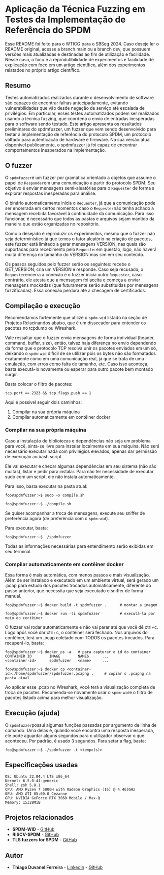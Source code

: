 # Aplicação da Técnica Fuzzing em Testes da Implementação de Referência do SPDM

Esse README foi feito para o WTICG para o SBSeg 2024. Caso deseje ler o README original, acesse a branch main ou a branch dev, que possuem versões mais atualizadas e destinadas ao fim de utilização e facilidade. Nesse caso, o foco é a reprodutibilidade de experimentos e facilidade de explicação com foco em um artigo científico, além dos experimentos relatados no próprio artigo científico.

## Resumo
Testes automatizados realizados durante o desenvolvimento de software são capazes de encontrar falhas antecipadamente, evitando vulnerabilidades que vão desde negação de serviço até escalada de privilégios. Em particular, esses testes automatizados podem ser realizados usando a técnica fuzzing, que coordena o envio de entradas inesperadas para o software sendo testado. Este artigo apresenta os resultados preliminares do spdmfuzzer, um fuzzer que vem sendo desenvolvido para testar a implementação de referência do protocolo SPDM, um protocolo voltado para autenticação de hardware e firmware. Na sua versão atual disponível publicamente, o spdmfuzzer já foi capaz de encontrar comportamentos inesperados na implementação.

## O fuzzer

O ``spdmfuzzer``é um fuzzer por gramática orientado a objetos que assume o papel de ``Responder``em uma comunicação a partir do protocolo SPDM. Seu objetivo é enviar mensagens semi-aleatórias para o ``Requester`` de forma a explorar respostas inesperadas para análise.

O binário automaticamente inicia o ``Requester``, já que a comunicação pode ser encerrada em certos momentos caso o ``Requester``não tenha achado a mensagem recebida favorável à continuidade da comunicação. Para isso funcionar, é necessário que todos as pastas e arquivos sejam mantido da maneira que estão organizadas no repositório.

Como o desejado é reproduzir os experimentos, mesmo que o fuzzer não seja determinístico já que temos o fator aleatório na criação de pacotes, este fuzzer está limitado a gerar mensagens VERSION, nas quais são suportadas para recebimento pelo ``Requester``em questão, logo, não haverá muita diferença no tamanho do VERSION mas sim em seu conteúdo.

Os passos seguidos pelo fuzzer serão os seguintes: recebe o GET_VERSION, cria um VERSION e responde. Caso seja recusado, o ``Requester``encerra a conexão e o fuzzer inicia outro ``Requester``, caso contrário, ele atesta que a mensagem foi aceita e começa a enviar mensagens mockadas (que futuramente serão substituídas por mensagens fuzzificadas). Essa conexão perdura até a checagem de certificados.

## Compilação e execução

Recomendamos fortemente que utilize o ``spdm-wid`` listado na seção de Projetos Relacinandos abaixo, que é um dissecador para entender os pacotes no tcpdump ou Wireshark.

Vale ressaltar que o fuzzer envia mensagens de forma individual (header, command, buffer, size), então, talvez haja diferença no envio dependendo da forma que o protocolo TCP resolva unir os pacotes enviados em um só, deixando o ``spdm-wid`` difícil de se utilizar pois os bytes não são formatados exatamente como em uma comunicação real, já que se trata de uma emulação, com erros como falta de tamanho, etc. Caso isso aconteça, basta executá-lo novamente ou esperar para outro pacote bem montado surgir.

Basta colocar o filtro de pacotes:
```
tcp.port == 2323 && tcp.flags.push == 1
```

Aqui é possível seguir dois caminhos:
1. Compilar na sua própria máquina
2. Compilar automaticamente em contêiner docker

### Compilar na sua própria máquina

Caso a instalação de bibliotecas e dependências não seja um problema para você, sinta-se livre para instalar localmente em sua máquina. Não será necessário executar nada com privilégios elevados, apenas dar permissão de execução ao bash script.

Ele vai executar e checar algumas dependências em seu sistema (não são muitas), listar e pedir para instalar. Para não ter necessidade de executar sudo com um script, ele não instala automaticamente.

Para isso, basta executar na pasta atual:
```console
foo@spdmfuzzer:~$ sudo +x compile.sh

foo@spdmfuzzer:~$ ./compile.sh
```
Se quiser acompanhar a troca de mensagens, execute seu sniffer de preferência agora (de preferência com o ``spdm-wid``).

Para executar, basta:
```console
foo@spdmfuzzer:~$ ./spdmfuzzer
```

Todas as informações necessárias para entendimento serão exibidas em seu terminal.

### Compilar automaticamente em contêiner docker

Essa forma é mais automática, com menos passos e mais visualização. Além de ser instalado e executado em um ambiente virtual, será gerado um .pcap para estudo dos pacotes trocados automaticamente, diferente do passo anterior, que necessita que seja executado o sniffer de forma manual.

```console
foo@spdmfuzzer:~$ docker build -t spdmfuzzer .      # montar a imagem

foo@spdmfuzzer:~$ docker run -ti spdmfuzzer         # executá-la por meio do contêiner
```

O fuzzer vai rodar automaticamente e não vai parar até que você dê ctrl+c. Logo após você dar ctrl+c, o contêiner será fechado. Nos arquivos do contêiner, terá um .pcap coletado com TODOS os pacotes trocados. Para recuperá-lo, basta:

```console
foo@spdmfuzzer:~$ docker ps -a   # para capturar o id do container
CONTAINER ID        IMAGE        NAMES      ...
<container-id>      spdmfuzzer   <name>     ...

foo@spdmfuzzer:~$ docker cp <container-id>:/home/spdmfuzzer/spdmfuzzer.pcapng .     # copiar o .pcapng na pasta atual
```
Ao aplicar esse .pcap no Wireshark, você terá a visualização completa de troca de pacotes. Recomenda-se novamente usar o ``spdm-wid``e o filtro de pacotes listado acima para melhor visualização.

## Execução (ajuda)

O ``spdmfuzzer``possui algumas funções passadas por argumento de linha de comando. Uma delas é, quando você encontra uma resposta inesperada, ele pode aguardar alguns segundos para o utilizador observar o que aconteceu. Por padrão, é usado 3 segundos. Para setar a flag, basta:

```
foo@spdmfuzzer:~$ ./spdmfuzzer -t <tempo(s)>
```

## Especificações usadas

```console
OS: Ubuntu 22.04.4 LTS x86_64
Kernel: 6.5.0-41-generic
Shell: zsh 5.8.1
CPU: AMD Ryzen 7 5800H with Radeon Graphics (16) @ 4.463GHz 
GPU: AMD ATI 05:00.0 Cezanne 
GPU: NVIDIA GeForce RTX 3060 Mobile / Max-Q 
Memory: 15328MiB 
```

## Projetos relacionados
* **SPDM-WID** - [GitHub](https://github.com/th-duvanel/spdm-wid)
* **RISCV-SPDM** - [GitHub](https://github.com/th-duvanel/riscv-spdm)
* **TLS fuzzers for SPDM** - [GitHub](https://github.com/th-duvanel/fuzzer-tests)

## Autor

* **Thiago Duvanel Ferreira** - [Linkedin](https://www.linkedin.com/in/thiago-duvanel-ferreira-142028244/) - [GitHub](https://github.com/th-duvanel)



